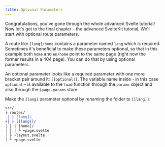```yaml
---
title: Optional Parameters
---
```


Congratulations, you've gone through the whole advanced Svelte tutorial! Now let's get to the final chapter - the advanced SvelteKit tutorial. We'll start with optional route parameters.

A route like `[lang]/home` contains a parameter named `lang` which is required. Sometimes it's beneficial to make these parameters optional, so that in this example both `home` and `en/home` point to the same page (right now the former results in a 404 page). You can do that by using optional parameters.

An optional parameter looks like a required parameter with one more bracket pair around it: `[[optional]]`. The variable name inside - in this case `optional` - is available to the `load` function through the `params` object and also through the `$page.params` store.

Make the `[lang]` parameter optional by renaming the folder to `[[lang]]`:

```diff
src/
├ routes/
-│ ├ [lang]/
+│ ├ [[lang]]/
│ │ ├ [home]/
│ │ │ └ +page.svelte
│ ├ +layout.svelte
│ └ +page.svelte
```
